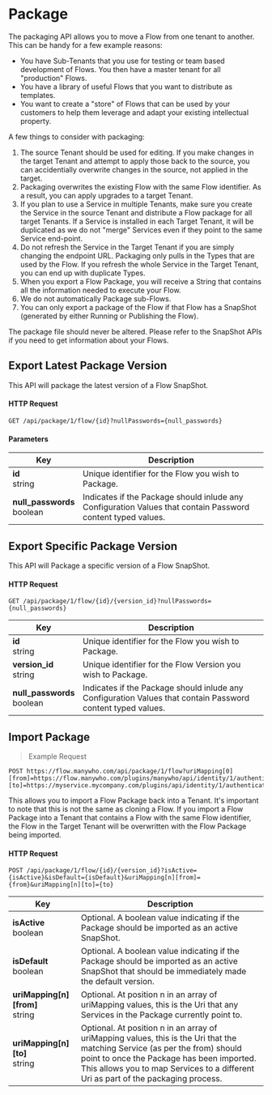 # Package

The packaging API allows you to move a Flow from one tenant to another. This can be handy for a few example reasons:

- You have Sub-Tenants that you use for testing or team based development of Flows. You then have a master tenant for all "production" Flows.
- You have a library of useful Flows that you want to distribute as templates.
- You want to create a "store" of Flows that can be used by your customers to help them leverage and adapt your existing intellectual property.

A few things to consider with packaging:

1. The source Tenant should be used for editing. If you make changes in the target Tenant and attempt to apply those back to the source, you can accidentially overwrite changes in the source, not applied in the target.
2. Packaging overwrites the existing Flow with the same Flow identifier. As a result, you can apply upgrades to a target Tenant.
3. If you plan to use a Service in multiple Tenants, make sure you create the Service in the source Tenant and distribute a Flow package for all target Tenants. If a Service is installed in each Target Tenant, it will be duplicated as we do not "merge" Services even if they point to the same Service end-point.
4. Do not refresh the Service in the Target Tenant if you are simply changing the endpoint URL. Packaging only pulls in the Types that are used by the Flow. If you refresh the whole Service in the Target Tenant, you can end up with duplicate Types.
5. When you export a Flow Package, you will receive a String that contains all the information needed to execute your Flow.
6. We do not automatically Package sub-Flows.
7. You can only export a package of the Flow if that Flow has a SnapShot (generated by either Running or Publishing the Flow).

The package file should never be altered. Please refer to the SnapShot APIs if you need to get information about your Flows.

## Export Latest Package Version

This API will package the latest version of a Flow SnapShot.

#### HTTP Request

`GET /api/package/1/flow/{id}?nullPasswords={null_passwords}`

#### Parameters

Key | Description
--- | -----------
**id**<br/>string | Unique identifier for the Flow you wish to Package.
**null_passwords**<br/>boolean | Indicates if the Package should inlude any Configuration Values that contain Password content typed values.

## Export Specific Package Version

This API will Package a specific version of a Flow SnapShot.

#### HTTP Request

`GET /api/package/1/flow/{id}/{version_id}?nullPasswords={null_passwords}`

Key | Description
--- | -----------
**id**<br/>string | Unique identifier for the Flow you wish to Package.
**version_id**<br/>string | Unique identifier for the Flow Version you wish to Package.
**null_passwords**<br/>boolean | Indicates if the Package should inlude any Configuration Values that contain Password content typed values.

## Import Package

> Example Request

```http
POST https://flow.manywho.com/api/package/1/flow?uriMapping[0][from]=https://flow.manywho.com/plugins/manywho/api/identity/1/authentication&uriMapping[0][to]=https://myservice.mycompany.com/plugins/api/identity/1/authentication
```

This allows you to import a Flow Package back into a Tenant. It's important to note that this is not the same as cloning a Flow. If you import a Flow Package into a Tenant that contains a Flow with the same Flow identifier, the Flow in the Target Tenant will be overwritten with the Flow Package being imported.

#### HTTP Request

`POST /api/package/1/flow/{id}/{version_id}?isActive={isActive}&isDefault={isDefault}&uriMapping[n][from]={from}&uriMapping[n][to]={to}`

Key | Description
--- | -----------
**isActive**<br/>boolean | Optional. A boolean value indicating if the Package should be imported as an active SnapShot.
**isDefault**<br/>boolean | Optional. A boolean value indicating if the Package should be imported as an active SnapShot that should be immediately made the default version.
**uriMapping[n][from]**<br/>string | Optional. At position n in an array of uriMapping values, this is the Uri that any Services in the Package currently point to.
**uriMapping[n][to]**<br/>string | Optional. At position n in an array of uriMapping values, this is the Uri that the matching Service (as per the from) should point to once the Package has been imported. This allows you to map Services to a different Uri as part of the packaging process.